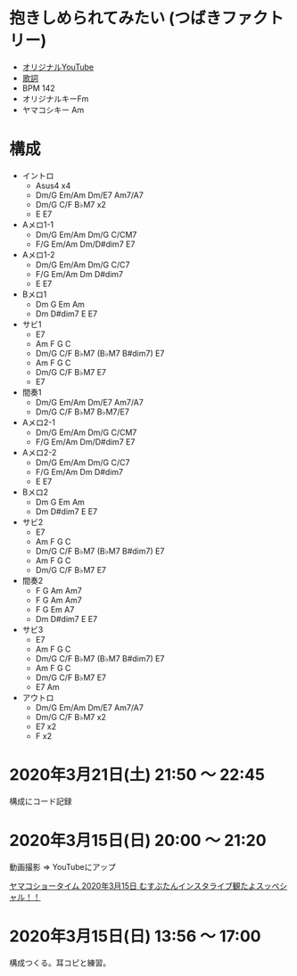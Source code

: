 # 抱きしめられてみたい (つばきファクトリー)

- [オリジナルYouTube](https://www.youtube.com/watch?v=wJqZLPB9Jlg)
- [歌詞](http://j-lyric.net/artist/a05b4c9/l04f02c.html)
- BPM 142
- オリジナルキーFm
- ヤマコシキー Am

# 構成

- イントロ
  - Asus4 x4
  - Dm/G Em/Am Dm/E7 Am7/A7
  - Dm/G C/F B♭M7 x2
  - E E7
- Aメロ1-1
  - Dm/G Em/Am Dm/G C/CM7
  - F/G Em/Am Dm/D#dim7 E7
- Aメロ1-2
  - Dm/G Em/Am Dm/G C/C7
  - F/G Em/Am Dm D#dim7
  - E E7
- Bメロ1
  - Dm G Em Am
  - Dm D#dim7 E E7
- サビ1
  - E7
  - Am F G C
  - Dm/G C/F B♭M7   (B♭M7 B#dim7) E7 
  - Am F G C
  - Dm/G C/F B♭M7 E7
  - E7
- 間奏1
  - Dm/G Em/Am Dm/E7 Am7/A7
  - Dm/G C/F B♭M7 B♭M7/E7
- Aメロ2-1
  - Dm/G Em/Am Dm/G C/CM7
  - F/G Em/Am Dm/D#dim7 E7
- Aメロ2-2
  - Dm/G Em/Am Dm/G C/C7
  - F/G Em/Am Dm D#dim7
  - E E7
- Bメロ2
  - Dm G Em Am
  - Dm D#dim7 E E7
- サビ2
  - E7
  - Am F G C
  - Dm/G C/F B♭M7   (B♭M7 B#dim7) E7 
  - Am F G C
  - Dm/G C/F B♭M7 E7
- 間奏2
  - F G Am Am7
  - F G Am Am7
  - F G Em A7
  - Dm D#dim7 E E7
- サビ3
  - E7
  - Am F G C
  - Dm/G C/F B♭M7   (B♭M7 B#dim7) E7 
  - Am F G C
  - Dm/G C/F B♭M7 E7
  - E7 Am
- アウトロ
  - Dm/G Em/Am Dm/E7 Am7/A7
  - Dm/G C/F B♭M7 x2
  - E7 x2
  - F x2

# 2020年3月21日(土) 21:50 ～ 22:45

構成にコード記録

# 2020年3月15日(日) 20:00 ～ 21:20

動画撮影 ⇒ YouTubeにアップ

[ヤマコショータイム 2020年3月15日 むすぶたんインスタライブ観たよスッペシャル！！](https://www.youtube.com/watch?v=PtJ_92vNOmg)

# 2020年3月15日(日) 13:56 ～ 17:00

構成つくる。耳コピと練習。
